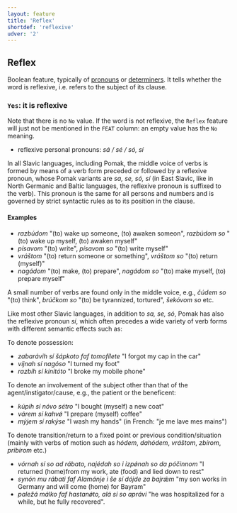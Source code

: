 ```yaml
---
layout: feature
title: 'Reflex'
shortdef: 'reflexive'
udver: '2'
---
```


## Reflex

Boolean feature, typically of [pronouns](../../u/pos/PRON) or [determiners](../../u/pos/DET). It tells whether the word is reflexive, 
i.e. refers to the subject of its clause.

### <a name="Yes">`Yes`</a>: it is reflexive

Note that there is no `No` value. If the word is not reflexive, the `Reflex` feature will just not be mentioned in the `FEAT` column: 
an empty value has the `No` meaning.


* reflexive personal pronouns: _sá / sé / só, sí_

In all Slavic languages, including Pomak, the middle voice of verbs is formed by means of a verb form preceded or followed by a 
 reflexive pronoun, whose Pomak variants are *sa, se, só, sí* (in East Slavic, like in North Germanic and Baltic languages, the reflexive pronoun is suffixed to the verb). This pronoun is the same for all persons and numbers and is governed by strict syntactic rules as to its position in the clause.

#### Examples

- *razbúdom* "(to) wake up someone, (to) awaken someon", *razbúdom so* "(to) wake up myself, (to) awaken myself" 
- *písavom* "(to) write", *písavom so* "(to) write myself" 
- *vráštom* "(to) return someone or something", *vráštom so* "(to) return (myself)" 
- *nagádom* "(to) make, (to) prepare", *nagádom so* "(to) make myself, (to) prepare myself" 

A small number of verbs are found only in the middle voice, e.g., *čúdem so* "(to) think", *brúčkom so* "(to) be tyrannized, tortured", 
*šekóvom so*  etc.

Like most other Slavic languages, in addition to *sa, se, só*, Pomak has also the reflexive pronoun *sí*, which often precedes a wide variety of verb forms 
with different semantic effects such as:

To denote possession:
- *zabarávih sí šápkoto faf tomofílete* "I forgot my cap in the car" 
- *víjnah sí nagóso* "I turned my foot"  
- *razbíh sí kinitóto* "I broke my mobile phone" 

To denote an involvement of the subject other than that of the agent/instigator/cause, e.g., the patient or the beneficent: 
- *kúpih sí nóvo sétro* "I bought (myself) a new coat" 
- *várem sí kahvǿ* "I prepare (myself) coffee"  
- *mýjem sí rakýse* "I wash my hands"  (in French: "je me lave mes mains")

To denote transition/return to a fixed point or previous condition/situation (mainly with verbs of motion such as
 *hódem*, *dahódem*, *vráštom*, *zbírom*, *pribírom* etc.)

- *vórnah sí so ad rábato, najédah so i izpǿnah so da póčinnom* "I returned (home)from my work, ate (food) and lied down to rest" 
- *synón mu rábati faf Alamánje i še sí dójde za bajrǽm* "my son works in Germany and will come (home) for Bayram"   
- *paležá málko faf hastanǿto, alá sí so aprávi* "he was hospitalized for a while, but he fully recovered".



<!-- Interlanguage links updated Út 9. května 2023, 20:03:48 CEST -->
